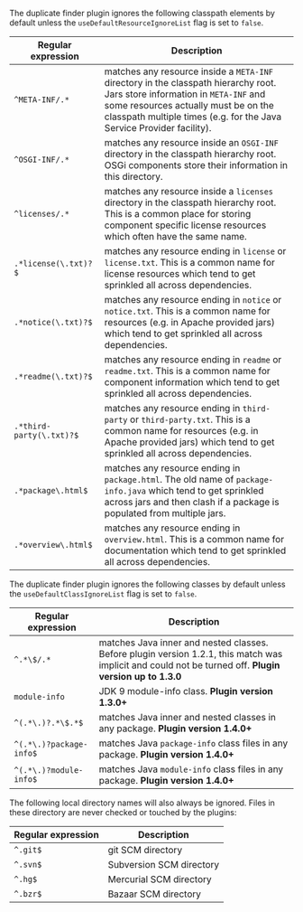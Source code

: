 The duplicate finder plugin ignores the following classpath elements by default unless the `useDefaultResourceIgnoreList` flag is set to `false`.

| Regular expression | Description |
| ------------------ | ----------- |
| `^META-INF/.*`     | matches any resource inside a `META-INF` directory in the classpath hierarchy root. Jars store information in `META-INF` and some resources actually must be on the classpath multiple times (e.g. for the Java Service Provider facility). |
| `^OSGI-INF/.*`     | matches any resource inside an `OSGI-INF` directory in the classpath hierarchy root. OSGi components store their information in this directory. |
| `^licenses/.*`     | matches any resource inside a `licenses` directory in the classpath hierarchy root. This is a common place for storing component specific license resources which often have the same name. |
| `.*license(\.txt)?$` | matches any resource ending in `license` or `license.txt`. This is a common name for license resources which tend to get sprinkled all across dependencies. |
| `.*notice(\.txt)?$` | matches any resource ending in `notice` or `notice.txt`. This is a common name for resources (e.g. in Apache provided jars) which tend to get sprinkled all across dependencies. |
| `.*readme(\.txt)?$` | matches any resource ending in `readme` or `readme.txt`. This is a common name for component information which tend to get sprinkled all across dependencies. |
| `.*third-party(\.txt)?$` | matches any resource ending in `third-party` or `third-party.txt`. This is a common name for resources (e.g. in Apache provided jars) which tend to get sprinkled all across dependencies. |
| `.*package\.html$` | matches any resource ending in `package.html`. The old name of `package-info.java` which tend to get sprinkled across jars and then clash if a package is populated from multiple jars. |
| `.*overview\.html$` | matches any resource ending in `overview.html`. This is a common name for documentation which tend to get sprinkled all across dependencies. |

The duplicate finder plugin ignores the following classes by default unless the `useDefaultClassIgnoreList` flag is set to `false`.

| Regular expression | Description |
| ------------------ | ----------- |
| `^.*\$/.*`     | matches Java inner and nested classes. Before plugin version 1.2.1, this match was implicit and could not be turned off. **Plugin version up to 1.3.0** |
| `module-info` | JDK 9 module-info class. **Plugin version 1.3.0+** |
| `^(.*\.)?.*\$.*$` | matches Java inner and nested classes in any package. **Plugin version 1.4.0+** |
| `^(.*\.)?package-info$` | matches Java `package-info` class files in any package. **Plugin version 1.4.0+** |
| `^(.*\.)?module-info$` | matches Java `module-info` class files in any package. **Plugin version 1.4.0+** |

The following local directory names will also always be ignored. Files in these directory are never checked or touched by the plugins:

| Regular expression | Description |
| ------------------ | ----------- |
| `^.git$` | git SCM directory |
| `^.svn$` | Subversion SCM directory |
| `^.hg$` | Mercurial SCM directory |
| `^.bzr$` | Bazaar SCM directory |

